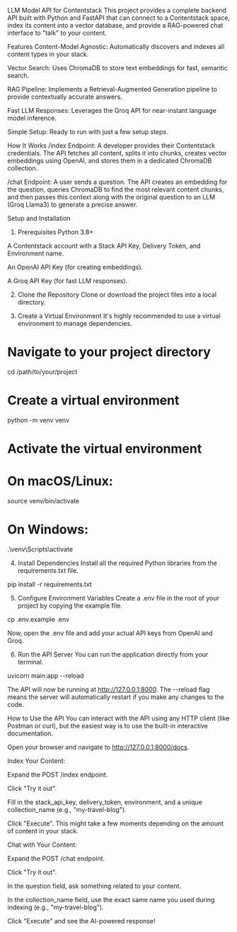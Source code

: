 LLM Model API for Contentstack
This project provides a complete backend API built with Python and FastAPI that can connect to a Contentstack space, index its content into a vector database, and provide a RAG-powered chat interface to "talk" to your content.

Features
Content-Model Agnostic: Automatically discovers and indexes all content types in your stack.

Vector Search: Uses ChromaDB to store text embeddings for fast, semantic search.

RAG Pipeline: Implements a Retrieval-Augmented Generation pipeline to provide contextually accurate answers.

Fast LLM Responses: Leverages the Groq API for near-instant language model inference.

Simple Setup: Ready to run with just a few setup steps.

How It Works
/index Endpoint: A developer provides their Contentstack credentials. The API fetches all content, splits it into chunks, creates vector embeddings using OpenAI, and stores them in a dedicated ChromaDB collection.

/chat Endpoint: A user sends a question. The API creates an embedding for the question, queries ChromaDB to find the most relevant content chunks, and then passes this context along with the original question to an LLM (Groq Llama3) to generate a precise answer.

Setup and Installation
1. Prerequisites
Python 3.8+

A Contentstack account with a Stack API Key, Delivery Token, and Environment name.

An OpenAI API Key (for creating embeddings).

A Groq API Key (for fast LLM responses).

2. Clone the Repository
Clone or download the project files into a local directory.

3. Create a Virtual Environment
It's highly recommended to use a virtual environment to manage dependencies.

# Navigate to your project directory
cd /path/to/your/project

# Create a virtual environment
python -m venv venv

# Activate the virtual environment
# On macOS/Linux:
source venv/bin/activate
# On Windows:
.\venv\Scripts\activate

4. Install Dependencies
Install all the required Python libraries from the requirements.txt file.

pip install -r requirements.txt

5. Configure Environment Variables
Create a .env file in the root of your project by copying the example file.

cp .env.example .env

Now, open the .env file and add your actual API keys from OpenAI and Groq.

6. Run the API Server
You can run the application directly from your terminal.

uvicorn main:app --reload

The API will now be running at http://127.0.0.1:8000. The --reload flag means the server will automatically restart if you make any changes to the code.

How to Use the API
You can interact with the API using any HTTP client (like Postman or curl), but the easiest way is to use the built-in interactive documentation.

Open your browser and navigate to http://127.0.0.1:8000/docs.

Index Your Content:

Expand the POST /index endpoint.

Click "Try it out".

Fill in the stack_api_key, delivery_token, environment, and a unique collection_name (e.g., "my-travel-blog").

Click "Execute". This might take a few moments depending on the amount of content in your stack.

Chat with Your Content:

Expand the POST /chat endpoint.

Click "Try it out".

In the question field, ask something related to your content.

In the collection_name field, use the exact same name you used during indexing (e.g., "my-travel-blog").

Click "Execute" and see the AI-powered response!